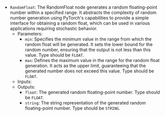 - `RandomFloat`: The RandomFloat node generates a random floating-point number within a specified range. It abstracts the complexity of random number generation using PyTorch's capabilities to provide a simple interface for obtaining a random float, which can be used in various applications requiring stochastic behavior.
    - Parameters:
        - `min`: Specifies the minimum value in the range from which the random float will be generated. It sets the lower bound for the random number, ensuring that the output is not less than this value. Type should be `FLOAT`.
        - `max`: Defines the maximum value in the range for the random float generation. It acts as the upper limit, guaranteeing that the generated number does not exceed this value. Type should be `FLOAT`.
    - Inputs:
    - Outputs:
        - `float`: The generated random floating-point number. Type should be `FLOAT`.
        - `string`: The string representation of the generated random floating-point number. Type should be `STRING`.
